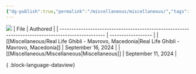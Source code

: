 ```yaml
---
{"dg-publish":true,"permalink":"/miscellaneous/miscellaneous/","tags":["miscellaneous"]}
---
```


![](https://i.imgur.com/deTupZN.png)
| File                                                                                              | Authored           |
| ------------------------------------------------------------------------------------------------- | ------------------ |
| [[Miscellaneous/Real Life Ghibli - Mavrovo, Macedonia\|Real Life Ghibli - Mavrovo, Macedonia]] | September 16, 2024 |
| [[Miscellaneous/Miscellaneous\|Miscellaneous]]                                                 | September 11, 2024 |

{ .block-language-dataview}